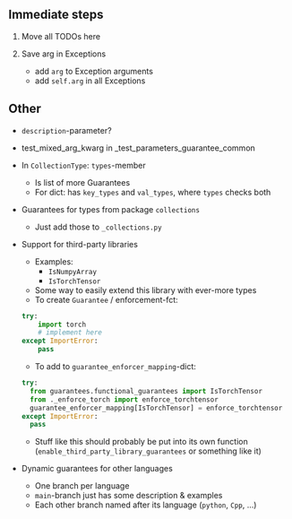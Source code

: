 ## Immediate steps

1. Move all TODOs here

2. Save arg in Exceptions
    - add `arg` to Exception arguments
    - add `self.arg` in all Exceptions

## Other

- `description`-parameter?
- test_mixed_arg_kwarg in _test_parameters_guarantee_common
- In `CollectionType`: `types`-member
  - Is list of more Guarantees
  - For dict: has `key_types` and `val_types`, where `types` checks both
- Guarantees for types from package `collections` 
  - Just add those to `_collections.py`
- Support for third-party libraries
  - Examples:
    - `IsNumpyArray`
    - `IsTorchTensor`
  - Some way to easily extend this library with ever-more types
  - To create `Guarantee` / enforcement-fct:
  ```python
  try:
      import torch
      # implement here
  except ImportError:
      pass 
  ```
  
  - To add to `guarantee_enforcer_mapping`-dict: 
  ```python 
  try:
    from guarantees.functional_guarantees import IsTorchTensor
    from ._enforce_torch import enforce_torchtensor
    guarantee_enforcer_mapping[IsTorchTensor] = enforce_torchtensor
  except ImportError:
    pass
  ``` 
  
  - Stuff like this should probably be put into its own function
    (`enable_third_party_library_guarantees` or something like it)
- Dynamic guarantees for other languages
  - One branch per language
  - `main`-branch just has some description & examples
  - Each other branch named after its language (`python`, `Cpp`, ...)